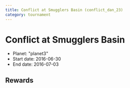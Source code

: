 ```yaml
---
title: Conflict at Smugglers Basin (conflict_dan_23)
category: tournament
---
```

# Conflict at Smugglers Basin

  * Planet: "planet3"
  * Start date: 2016-06-30
  * End date: 2016-07-03

## Rewards

